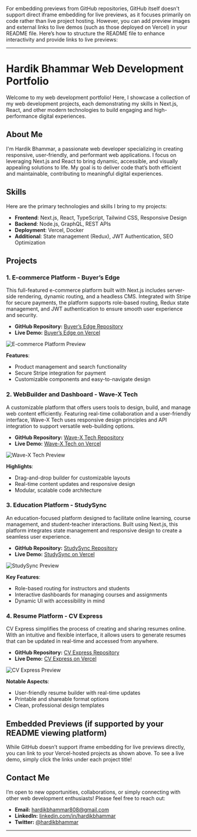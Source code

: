 For embedding previews from GitHub repositories, GitHub itself doesn't support direct iframe embedding for live previews, as it focuses primarily on code rather than live project hosting. However, you can add preview images and external links to live demos (such as those deployed on Vercel) in your README file. Here’s how to structure the README file to enhance interactivity and provide links to live previews:

---

# Hardik Bhammar Web Development Portfolio

Welcome to my web development portfolio! Here, I showcase a collection of my web development projects, each demonstrating my skills in Next.js, React, and other modern technologies to build engaging and high-performance digital experiences.

## About Me

I'm Hardik Bhammar, a passionate web developer specializing in creating responsive, user-friendly, and performant web applications. I focus on leveraging Next.js and React to bring dynamic, accessible, and visually appealing solutions to life. My goal is to deliver code that’s both efficient and maintainable, contributing to meaningful digital experiences.

## Skills

Here are the primary technologies and skills I bring to my projects:

- **Frontend**: Next.js, React, TypeScript, Tailwind CSS, Responsive Design
- **Backend**: Node.js, GraphQL, REST APIs
- **Deployment**: Vercel, Docker
- **Additional**: State management (Redux), JWT Authentication, SEO Optimization

## Projects

### 1. E-commerce Platform - **Buyer’s Edge**

This full-featured e-commerce platform built with Next.js includes server-side rendering, dynamic routing, and a headless CMS. Integrated with Stripe for secure payments, the platform supports role-based routing, Redux state management, and JWT authentication to ensure smooth user experience and security.

- **GitHub Repository:** [Buyer’s Edge Repository](https://github.com/HardikBhammar/buyers-edge)
- **Live Demo:** [Buyer’s Edge on Vercel](https://buyersedage.vercel.app)

![E-commerce Platform Preview](https://github.com/HardikBhammar/buyers-edge/raw/main/public/preview.png)

**Features**:
- Product management and search functionality
- Secure Stripe integration for payment
- Customizable components and easy-to-navigate design

### 2. WebBuilder and Dashboard - **Wave-X Tech**

A customizable platform that offers users tools to design, build, and manage web content efficiently. Featuring real-time collaboration and a user-friendly interface, Wave-X Tech uses responsive design principles and API integration to support versatile web-building options.

- **GitHub Repository:** [Wave-X Tech Repository](https://github.com/HardikBhammar/wave-x-tech)
- **Live Demo:** [Wave-X Tech on Vercel](https://wave-x-tech.vercel.app)

![Wave-X Tech Preview](https://github.com/HardikBhammar/wave-x-tech/raw/main/public/preview.png)

**Highlights**:
- Drag-and-drop builder for customizable layouts
- Real-time content updates and responsive design
- Modular, scalable code architecture

### 3. Education Platform - **StudySync**

An education-focused platform designed to facilitate online learning, course management, and student-teacher interactions. Built using Next.js, this platform integrates state management and responsive design to create a seamless user experience.

- **GitHub Repository:** [StudySync Repository](https://github.com/HardikBhammar/study-sync)
- **Live Demo:** [StudySync on Vercel](https://study-sync-ten.vercel.app)

![StudySync Preview](https://github.com/HardikBhammar/study-sync/raw/main/public/preview.png)

**Key Features**:
- Role-based routing for instructors and students
- Interactive dashboards for managing courses and assignments
- Dynamic UI with accessibility in mind

### 4. Resume Platform - **CV Express**

CV Express simplifies the process of creating and sharing resumes online. With an intuitive and flexible interface, it allows users to generate resumes that can be updated in real-time and accessed from anywhere.

- **GitHub Repository:** [CV Express Repository](https://github.com/HardikBhammar/cv-express)
- **Live Demo:** [CV Express on Vercel](https://cv-express-swart.vercel.app)

![CV Express Preview](https://github.com/HardikBhammar/cv-express/raw/main/public/preview.png)

**Notable Aspects**:
- User-friendly resume builder with real-time updates
- Printable and shareable format options
- Clean, professional design templates

## Embedded Previews (if supported by your README viewing platform)

While GitHub doesn’t support iframe embedding for live previews directly, you can link to your Vercel-hosted projects as shown above. To see a live demo, simply click the links under each project title!

## Contact Me

I’m open to new opportunities, collaborations, or simply connecting with other web development enthusiasts! Please feel free to reach out:

- **Email:** hardikbhammar808@gmail.com
- **LinkedIn:** [linkedin.com/in/hardikbhammar](https://www.linkedin.com/in/hardikbhammar)
- **Twitter:** [@hardikbhammar](https://twitter.com/hardikbhammar)

---
